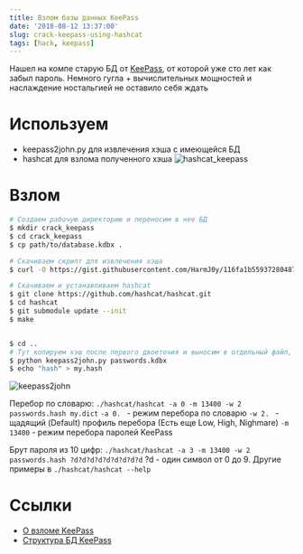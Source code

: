 ```yaml
---
title: Взлом базы данных KeePass
date: '2018-08-12 13:37:00'
slug: crack-keepass-using-hashcat
tags: [hack, keepass]
---
```


Нашел на компе старую БД от [KeePass](2019-02-12-keepass-free-password-manager.md), от которой уже сто лет как забыл пароль. Немного гугла + вычислительных мощностей и наслаждение ностальгией не оставило себя ждать

<!--truncate-->

# Используем

- keepass2john.py для извлечения хэша с имеющейся БД
- hashcat для взлома полученного хэша
 ![hashcat_keepass](https://s3.blog.amd-nick.me/2018/08/hashcat_keepass.png)

# Взлом

```sh
# Создаем рабочую директорию и переносим в нее БД
$ mkdir crack_keepass
$ cd crack_keepass
$ cp path/to/database.kdbx .

# Скачиваем скрипт для извлечения хэша
$ curl -O https://gist.githubusercontent.com/HarmJ0y/116fa1b559372804877e604d7d367bbc/raw/keepass2john.py

# Скачиваем и устанавливаем hashcat
$ git clone https://github.com/hashcat/hashcat.git
$ cd hashcat
$ git submodule update --init
$ make


$ cd ..
# Тут копируем хэш после первого двоеточия и выносим в отдельный файл, например, my.hash
$ python keepass2john.py passwords.kdbx
$ echo "hash" > my.hash
```

![keepass2john](https://s3.blog.amd-nick.me/2018/08/keepass2john.png)


Перебор по словарю:
`./hashcat/hashcat -a 0 -m 13400 -w 2 passwords.hash my.dict`
`-a 0. ` - режим перебора по словарю
`-w 2. ` - щадящий (Default) профиль перебора (Есть еще Low, High, Nighmare)
`-m 13400` - режим перебора паролей KeePass

Брут пароля из 10 цифр:
`./hashcat/hashcat -a 3 -m 13400 -w 2 passwords.hash ?d?d?d?d?d?d?d?d?d`
?d - один символ от 0 до 9. Другие примеры в `./hashcat/hashcat --help`

# Ссылки
- [О взломе KeePass](https://defcon.ru/penetration-testing/3353/)
- [Структура БД KeePass](https://habr.com/post/346820/)
